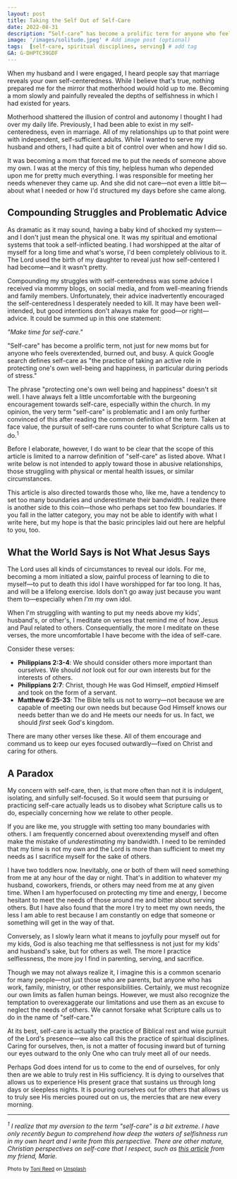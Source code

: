 ```yaml
---
layout: post
title: Taking the Self Out of Self-Care
date: 2022-08-31
description: “Self-care” has become a prolific term for anyone who feels overextended, burned out, and busy. But I am concerned that the pursuit of self-care leads us to disobey Scripture.  # Add post description (optional)
image: '/images/solitude.jpeg' # Add image post (optional)
tags:  [self-care, spiritual disciplines, serving] # add tag
GA: G-DHPTC39GDF
---
```


When my husband and I were engaged, I heard people say that marriage reveals your own self-centeredness. While I believe that's true, nothing prepared me for the mirror that motherhood would hold up to me. Becoming a mom slowly and painfully revealed the depths of selfishness in which I had existed for years. 

Motherhood shattered the illusion of control and autonomy I thought I had over my daily life. Previously, I had been able to exist in my self-centeredness, even in marriage. All of my relationships up to that point were with independent, self-sufficient adults. While I wanted to serve my husband and others, I had quite a bit of control over when and how I did so.

It was becoming a mom that forced me to put the needs of someone above my own. I was at the mercy of this tiny, helpless human who depended upon me for pretty much everything. I was responsible for meeting her needs whenever they came up. And she did not care—not even a little bit—about what I needed or how I'd structured my days before she came along. 

## Compounding Struggles and Problematic Advice

As dramatic as it may sound, having a baby kind of shocked my system—and I don't just mean the physical one. It was my spiritual and emotional systems that took a self-inflicted beating. I had worshipped at the altar of myself for a long time and what's worse, I'd been completely oblivious to it. The Lord used the birth of my daughter to reveal just how self-centered I had become—and it wasn't pretty.

Compounding my struggles with self-centeredness was some advice I received via mommy blogs, on social media, and from well-meaning friends and family members. Unfortunately, their advice inadvertently encouraged the self-centeredness I desperately needed to kill. It may have been well-intended, but good intentions don't always make for good—or right—advice. It could be summed up in this one statement:

*"Make time for self-care."*

"Self-care" has become a prolific term, not just for new moms but for anyone who feels overextended, burned out, and busy. A quick Google search defines self-care as "the practice of taking an active role in protecting one's own well-being and happiness, in particular during periods of stress."

The phrase "protecting one's own well being and happiness" doesn't sit well. I have always felt a little uncomfortable with the burgeoning encouragement towards self-care, especially within the church. In my opinion, the very term "self-care" is problematic and I am only further convinced of this after reading the common definition of the term. Taken at face value, the pursuit of self-care runs counter to what Scripture calls us to do.<sup>1</sup> 

Before I elaborate, however, I do want to be clear that the scope of this article is limited to a narrow definition of "self-care" as listed above. What I write below is not intended to apply toward those in abusive relationships, those struggling with physical or mental health issues, or similar circumstances. 

This article is also directed towards those who, like me, have a tendency to set too many boundaries and underestimate their bandwidth. I realize there is another side to this coin—those who perhaps set too few boundaries. If you fall in the latter category, you may not be able to identify with what I write here, but my hope is that the basic principles laid out here are helpful to you, too.

## What the World Says is Not What Jesus Says

The Lord uses all kinds of circumstances to reveal our idols. For me, becoming a mom initiated a slow, painful process of learning to die to myself—to put to death this idol I have worshipped for far too long. It has, and will be a lifelong exercise. Idols don't go away just because you want them to—especially when *I'm* my own idol. 

When I'm struggling with wanting to put my needs above my kids', husband's, or other's, I meditate on verses that remind me of how Jesus and Paul related to others. Consequentially, the more I meditate on these verses, the more uncomfortable I have become with the idea of self-care. 

Consider these verses:

* **Philippians 2:3-4**: We should consider others more important than ourselves. We should *not* look out for our own interests but for the interests of others.
* **Philippians 2:7**: Christ, though He was God Himself, *emptied* Himself and took on the form of a servant.
* **Matthew 6:25-33**: The Bible tells us not to worry—not because we are capable of meeting our own needs but because God Himself knows our needs better than we do and He meets our needs for us. In fact, we should *first* seek God's kingdom. 

There are many other verses like these. All of them encourage and command us to keep our eyes focused outwardly—fixed on Christ and caring for others.

## A Paradox

My concern with self-care, then, is that more often than not it is indulgent, isolating, and sinfully self-focused. So it would seem that pursuing or practicing self-care actually leads us to disobey what Scripture calls us to do, especially concerning how we relate to other people.

If you are like me, you struggle with setting too many boundaries with others. I am frequently concerned about overextending myself and often make the mistake of *underestimating* my bandwidth. I need to be reminded that my time is not my own and the Lord is more than sufficient to meet my needs as I sacrifice myself for the sake of others. 

I have two toddlers now. Inevitably, one or both of them will need something from me at any hour of the day or night. That's in addition to whatever my husband, coworkers, friends, or others may need from me at any given time. When I am hyperfocused on protecting my time and energy, I become hesitant to meet the needs of those around me and bitter about serving others. But I have also found that the more I try to meet my own needs, the less I am able to rest because I am constantly on edge that someone or something will get in the way of that. 

Conversely, as I slowly learn what it means to joyfully pour myself out for my kids, God is also teaching me that selflessness is not just for my kids' and husband's sake, but for others as well. The more I practice selflessness, the more joy I find in parenting, serving, and sacrifice.

Though we may not always realize it, I imagine this is a common scenario for many people—not just those who are parents, but anyone who has work, family, ministry, or other responsibilities. Certainly, we must recognize our own limits as fallen human beings. However, we must also recognize the temptation to overexaggerate our limitations and use them as an excuse to neglect the needs of others. We cannot forsake what Scripture calls us to do in the name of "self-care."

At its best, self-care is actually the practice of Biblical rest and wise pursuit of the Lord's presence—we also call this the practice of spiritual disciplines. Caring for ourselves, then, is not a matter of focusing inward but of turning our eyes outward to the only One who can truly meet all of our needs. 

Perhaps God does intend for us to come to the end of ourselves, for only then are we able to truly rest in His sufficiency. It is dying to ourselves that allows us to experience His present grace that sustains us through long days or sleepless nights. It is pouring ourselves out for others that allows us to truly see His mercies poured out on us, the mercies that are new every morning.

---


*<sup>1</sup> I realize that my aversion to the term "self-care" is a bit extreme. I have only recently begun to comprehend how deep the waters of selfishness run in my own heart and I write from this perspective. There are other mature, Christian perspectives on self-care that I respect, such as <u><a href="https://www.ubahouston.org/blog/good-news-for-the-over-and-underachiever">this article</a></u> from my friend, Marie.*

<sup>Photo by <a href="https://unsplash.com/@trfotos?utm_source=unsplash&utm_medium=referral&utm_content=creditCopyText">Toni  Reed</a> on <a href="https://unsplash.com/s/photos/solitude?utm_source=unsplash&utm_medium=referral&utm_content=creditCopyText">Unsplash</a></sup>
  
